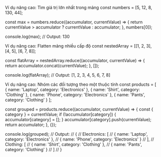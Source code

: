 Ví dụ nâng cao: Tìm giá trị lớn nhất trong mảng
const numbers = [5, 12, 8, 130, 44];

const max = numbers.reduce((accumulator, currentValue) => {
  return currentValue > accumulator ? currentValue : accumulator;
}, numbers[0]);

console.log(max);  // Output: 130


Ví dụ nâng cao: Flatten mảng nhiều cấp độ
const nestedArray = [[1, 2, 3], [4, 5], [6, 7, 8]];

const flatArray = nestedArray.reduce((accumulator, currentValue) => {
  return accumulator.concat(currentValue);
}, []);

console.log(flatArray);  // Output: [1, 2, 3, 4, 5, 6, 7, 8]


Ví dụ nâng cao: Nhóm các đối tượng theo một thuộc tính
const products = [
  { name: 'Laptop', category: 'Electronics' },
  { name: 'Shirt', category: 'Clothing' },
  { name: 'Phone', category: 'Electronics' },
  { name: 'Pants', category: 'Clothing' }
];

const grouped = products.reduce((accumulator, currentValue) => {
  const { category } = currentValue;
  if (!accumulator[category]) {
    accumulator[category] = [];
  }
  accumulator[category].push(currentValue);
  return accumulator;
}, {});

console.log(grouped);
// Output:
// {
//   Electronics: [
//     { name: 'Laptop', category: 'Electronics' },
//     { name: 'Phone', category: 'Electronics' }
//   ],
//   Clothing: [
//     { name: 'Shirt', category: 'Clothing' },
//     { name: 'Pants', category: 'Clothing' }
//   ]
// }
